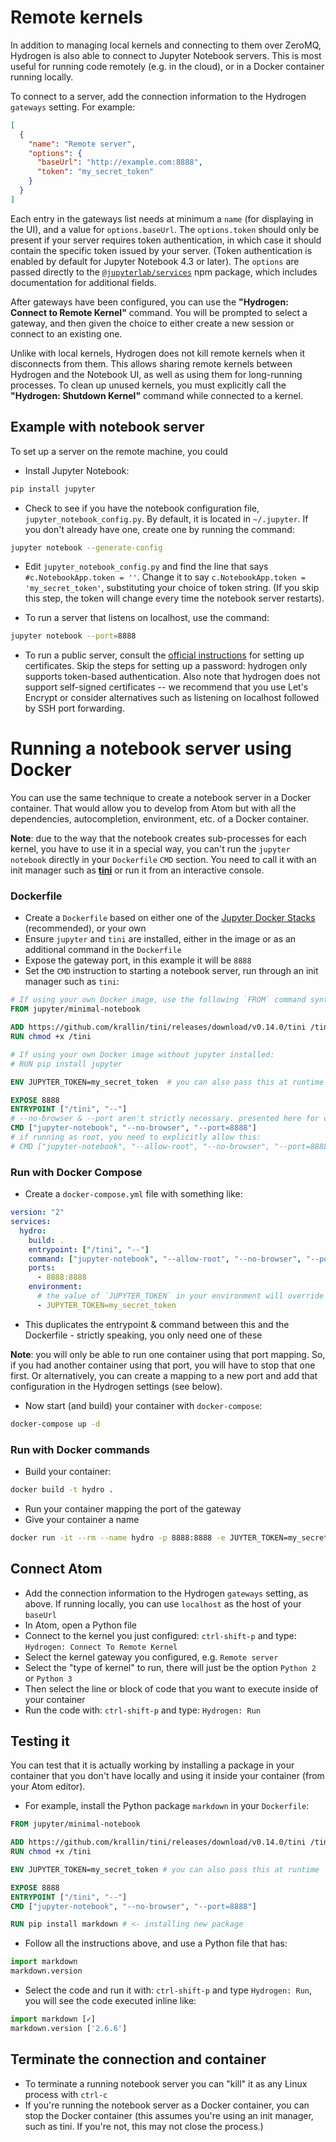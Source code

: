 # Remote kernels

In addition to managing local kernels and connecting to them over ZeroMQ, Hydrogen is also able to connect to Jupyter Notebook servers. This is most useful for running code remotely (e.g. in the cloud), or in a Docker container running locally.

To connect to a server, add the connection information to the Hydrogen `gateways` setting. For example:

```json
[
  {
    "name": "Remote server",
    "options": {
      "baseUrl": "http://example.com:8888",
      "token": "my_secret_token"
    }
  }
]
```

Each entry in the gateways list needs at minimum a `name` (for displaying in the UI), and a value for `options.baseUrl`. The `options.token` should only be present if your server requires token authentication, in which case it should contain the specific token issued by your server. (Token authentication is enabled by default for Jupyter Notebook 4.3 or later). The `options` are passed directly to the [`@jupyterlab/services`](https://github.com/jupyterlab/services) npm package, which includes documentation for additional fields.

After gateways have been configured, you can use the **"Hydrogen: Connect to Remote Kernel"** command. You will be prompted to select a gateway, and then given the choice to either create a new session or connect to an existing one.

Unlike with local kernels, Hydrogen does not kill remote kernels when it disconnects from them. This allows sharing remote kernels between Hydrogen and the Notebook UI, as well as using them for long-running processes. To clean up unused kernels, you must explicitly call the **"Hydrogen: Shutdown Kernel"** command while connected to a kernel.

## Example with notebook server

To set up a server on the remote machine, you could

- Install Jupyter Notebook:

```bash
pip install jupyter
```

- Check to see if you have the notebook configuration file, `jupyter_notebook_config.py`. By default, it is located in `~/.jupyter`. If you don't already have one, create one by running the command:

```bash
jupyter notebook --generate-config
```

- Edit `jupyter_notebook_config.py` and find the line that says `#c.NotebookApp.token = ''`. Change it to say `c.NotebookApp.token = 'my_secret_token'`, substituting your choice of token string. (If you skip this step, the token will change every time the notebook server restarts).

- To run a server that listens on localhost, use the command:

```bash
jupyter notebook --port=8888
```

- To run a public server, consult the [official instructions](http://jupyter-notebook.readthedocs.io/en/latest/public_server.html) for setting up certificates. Skip the steps for setting up a password: hydrogen only supports token-based authentication. Also note that hydrogen does not support self-signed certificates -- we recommend that you use Let's Encrypt or consider alternatives such as listening on localhost followed by SSH port forwarding.

# Running a notebook server using Docker

You can use the same technique to create a notebook server in a Docker container. That would allow you to develop from Atom but with all the dependencies, autocompletion, environment, etc. of a Docker container.

**Note**: due to the way that the notebook creates sub-processes for each kernel, you have to use it in a special way, you can't run the `jupyter notebook` directly in your `Dockerfile` `CMD` section. You need to call it with an init manager such as [**tini**](https://github.com/krallin/tini) or run it from an interactive console.

### Dockerfile

- Create a `Dockerfile` based on either one of the [Jupyter Docker Stacks](https://github.com/jupyter/docker-stacks) (recommended), or your own
- Ensure `jupyter` and `tini` are installed, either in the image or as an additional command in the `Dockerfile`
- Expose the gateway port, in this example it will be `8888`
- Set the `CMD` instruction to starting a notebook server, run through an init manager such as `tini`:

```Dockerfile
# If using your own Docker image, use the following `FROM` command syntax substituting your image name
FROM jupyter/minimal-notebook

ADD https://github.com/krallin/tini/releases/download/v0.14.0/tini /tini
RUN chmod +x /tini

# If using your own Docker image without jupyter installed:
# RUN pip install jupyter

ENV JUPYTER_TOKEN=my_secret_token  # you can also pass this at runtime

EXPOSE 8888
ENTRYPOINT ["/tini", "--"]
# --no-browser & --port aren't strictly necessary. presented here for clarity
CMD ["jupyter-notebook", "--no-browser", "--port=8888"]
# if running as root, you need to explicitly allow this:
# CMD ["jupyter-notebook", "--allow-root", "--no-browser", "--port=8888"]

```

### Run with Docker Compose

- Create a `docker-compose.yml` file with something like:

```yml
version: "2"
services:
  hydro:
    build: .
    entrypoint: ["/tini", "--"]
    command: ["jupyter-notebook", "--allow-root", "--no-browser", "--port=8888"]
    ports:
      - 8888:8888
    environment:
      # the value of `JUPYTER_TOKEN` in your environment will override `my_secret_token`
      - JUPYTER_TOKEN=my_secret_token
```

- This duplicates the entrypoint & command between this and the Dockerfile - strictly speaking, you only need one of these

**Note**: you will only be able to run one container using that port mapping. So, if you had another container using that port, you will have to stop that one first. Or alternatively, you can create a mapping to a new port and add that configuration in the Hydrogen settings (see below).

- Now start (and build) your container with `docker-compose`:

```bash
docker-compose up -d
```

### Run with Docker commands

- Build your container:

```bash
docker build -t hydro .
```

- Run your container mapping the port of the gateway
- Give your container a name

```bash
docker run -it --rm --name hydro -p 8888:8888 -e JUYTER_TOKEN=my_secret_token hydro
```

## Connect Atom

- Add the connection information to the Hydrogen `gateways` setting, as above. If running locally, you can use `localhost` as the host of your `baseUrl`
- In Atom, open a Python file
- Connect to the kernel you just configured: `ctrl-shift-p` and type: `Hydrogen: Connect To Remote Kernel`
- Select the kernel gateway you configured, e.g. `Remote server`
- Select the "type of kernel" to run, there will just be the option `Python 2` or `Python 3`
- Then select the line or block of code that you want to execute inside of your container
- Run the code with: `ctrl-shift-p` and type: `Hydrogen: Run`

## Testing it

You can test that it is actually working by installing a package in your container that you don't have locally and using it inside your container (from your Atom editor).

- For example, install the Python package `markdown` in your `Dockerfile`:

```Dockerfile
FROM jupyter/minimal-notebook

ADD https://github.com/krallin/tini/releases/download/v0.14.0/tini /tini
RUN chmod +x /tini

ENV JUPYTER_TOKEN=my_secret_token # you can also pass this at runtime

EXPOSE 8888
ENTRYPOINT ["/tini", "--"]
CMD ["jupyter-notebook", "--no-browser", "--port=8888"]

RUN pip install markdown # <- installing new package
```

- Follow all the instructions above, and use a Python file that has:

```python
import markdown
markdown.version
```

- Select the code and run it with: `ctrl-shift-p` and type `Hydrogen: Run`, you will see the code executed inline like:

```python
import markdown [✓]
markdown.version ['2.6.6']
```

## Terminate the connection and container

- To terminate a running notebook server you can "kill" it as any Linux process with `ctrl-c`
- If you're running the notebook server as a Docker container, you can stop the Docker container (this assumes you're using an init manager, such as tini. If you're not, this may not close the process.)
